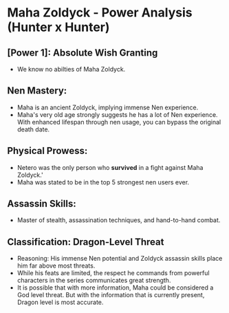# Maha Zoldyck - Power Analysis (Hunter x Hunter)

## [Power 1]: Absolute Wish Granting  
* We know no abilties of Maha Zoldyck.
  
## Nen Mastery:
* Maha is an ancient Zoldyck, implying immense Nen experience.
* Maha's very old age strongly suggests he has a lot of Nen experience. With enhanced lifespan through nen usage, you can bypass the original death date.

## Physical Prowess:
* Netero was the only person who **survived** in a fight against Maha Zoldyck.'
* Maha was stated to be in the top 5 strongest nen users ever.

## Assassin Skills:
* Master of stealth, assassination techniques, and hand-to-hand combat.
  
## Classification: **Dragon-Level Threat**
- Reasoning: His immense Nen potential and Zoldyck assassin skills place him far above most threats.
- While his feats are limited, the respect he commands from powerful characters in the series communicates great strength.
- It is possible that with more information, Maha could be considered a God level threat. But with the information that is currently present, Dragon level is most accurate.
